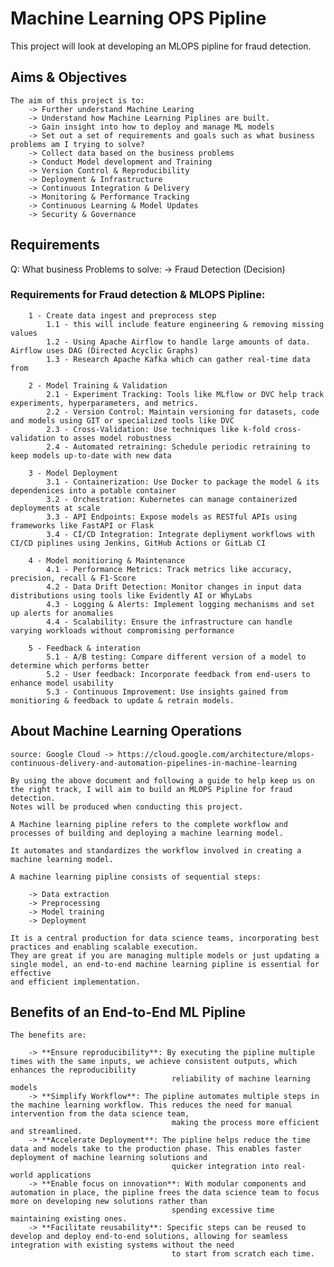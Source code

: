 # Machine Learning OPS Pipline
This project will look at developing an MLOPS pipline for fraud detection. 

## Aims & Objectives 

    The aim of this project is to:
        -> Further understand Machine Learing
        -> Understand how Machine Learning Piplines are built.
        -> Gain insight into how to deploy and manage ML models
        -> Set out a set of requirements and goals such as what business problems am I trying to solve?
        -> Collect data based on the business problems
        -> Conduct Model development and Training
        -> Version Control & Reproducibility
        -> Deployment & Infrastructure
        -> Continuous Integration & Delivery
        -> Monitoring & Performance Tracking
        -> Continuous Learning & Model Updates
        -> Security & Governance 

## **Requirements**

Q: What business Problems to solve: 
    -> Fraud Detection (Decision)

### Requirements for Fraud detection & MLOPS Pipline: 

        1 - Create data ingest and preprocess step 
            1.1 - this will include feature engineering & removing missing values
            1.2 - Using Apache Airflow to handle large amounts of data. Airflow uses DAG (Directed Acyclic Graphs) 
            1.3 - Research Apache Kafka which can gather real-time data from 
            
        2 - Model Training & Validation 
            2.1 - Experiment Tracking: Tools like MLflow or DVC help track experiments, hyperparameters, and metrics.
            2.2 - Version Control: Maintain versioning for datasets, code and models using GIT or specialized tools like DVC
            2.3 - Cross-Validation: Use techniques like k-fold cross-validation to asses model robustness
            2.4 - Automated retraining: Schedule periodic retraining to keep models up-to-date with new data

        3 - Model Deployment 
            3.1 - Containerization: Use Docker to package the model & its dependenices into a potable container 
            3.2 - Orchestration: Kubernetes can manage containerized deployments at scale 
            3.3 - API Endpoints: Expose models as RESTful APIs using frameworks like FastAPI or Flask
            3.4 - CI/CD Integration: Integrate depliyment workflows with CI/CD piplines using Jenkins, GitHub Actions or GitLab CI

        4 - Model monitioring & Maintenance
            4.1 - Performance Metrics: Track metrics like accuracy, precision, recall & F1-Score
            4.2 - Data Drift Detection: Monitor changes in input data distributions using tools like Evidently AI or WhyLabs
            4.3 - Logging & Alerts: Implement logging mechanisms and set up alerts for anomalies 
            4.4 - Scalability: Ensure the infrastructure can handle varying workloads without compromising performance 

        5 - Feedback & interation 
            5.1 - A/B testing: Compare different version of a model to determine which performs better
            5.2 - User feedback: Incorporate feedback from end-users to enhance model usability 
            5.3 - Continuous Improvement: Use insights gained from monitioring & feedback to update & retrain models. 

## About Machine Learning Operations 

    source: Google Cloud -> https://cloud.google.com/architecture/mlops-continuous-delivery-and-automation-pipelines-in-machine-learning

    By using the above document and following a guide to help keep us on the right track, I will aim to build an MLOPS Pipline for fraud detection.
    Notes will be produced when conducting this project.

    A Machine learning pipline refers to the complete workflow and processes of building and deploying a machine learning model.

    It automates and standardizes the workflow involved in creating a machine learning model.

    A machine learning pipline consists of sequential steps:

        -> Data extraction
        -> Preprocessing
        -> Model training
        -> Deployment

    It is a central production for data science teams, incorporating best practices and enabling scalable execution.
    They are great if you are managing multiple models or just updating a single model, an end-to-end machine learning pipline is essential for effective
    and efficient implementation.

## Benefits of an End-to-End ML Pipline 

    The benefits are:

        -> **Ensure reproducibility**: By executing the pipline multiple times with the same inputs, we achieve consistent outputs, which enhances the reproducibility
                                        reliability of machine learning models
        -> **Simplify Workflow**: The pipline automates multiple steps in the machine learning workflow. This reduces the need for manual intervention from the data science team,
                                        making the process more efficient and streamlined.
        -> **Accelerate Deployment**: The pipline helps reduce the time data and models take to the production phase. This enables faster deployment of machine learning solutions and
                                        quicker integration into real-world applications
        -> **Enable focus on innovation**: With modular components and automation in place, the pipline frees the data science team to focus more on developing new solutions rather than
                                        spending excessive time maintaining existing ones.
        -> **Facilitate reusability**: Specific steps can be reused to develop and deploy end-to-end solutions, allowing for seamless integration with existing systems without the need
                                        to start from scratch each time. 
